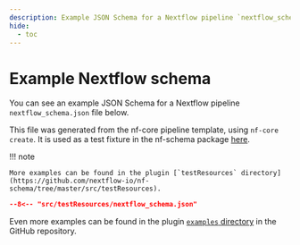 ```yaml
---
description: Example JSON Schema for a Nextflow pipeline `nextflow_schema.json` file
hide:
  - toc
---
```


# Example Nextflow schema

You can see an example JSON Schema for a Nextflow pipeline `nextflow_schema.json` file below.

This file was generated from the nf-core pipeline template, using `nf-core create`.
It is used as a test fixture in the nf-schema package [here](https://github.com/nextflow-io/nf-schema/master/plugins/nf-schema/resources/nextflow_schema.json).

!!! note

    More examples can be found in the plugin [`testResources` directory](https://github.com/nextflow-io/nf-schema/tree/master/src/testResources).

```json
--8<-- "src/testResources/nextflow_schema.json"
```

Even more examples can be found in the plugin [`examples` directory](https://github.com/nextflow-io/nf-schema/tree/master/examples) in the GitHub repository.

